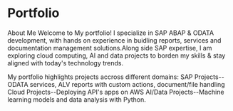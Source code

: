 # Portfolio
About Me
Welcome to My portfolio!
I specialize in SAP ABAP & ODATA development, with hands on experience in buidling reports, services and documentation management solutions.Along side SAP expertise, I am exploring cloud computing, AI and data projects to borden my skills & stay aligned with today's technology trends.

My portfolio highlights projects accross different domains:
SAP Projects--ODATA services, ALV reports with custom actions, document/file handling
Cloud Projects--Deploying API's apps on AWS
AI/Data Projects--Machine learning models and data analysis with Python.

